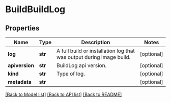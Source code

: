 # BuildBuildLog

## Properties
Name | Type | Description | Notes
------------ | ------------- | ------------- | -------------
**log** | **str** | A full build or installation log that was output during image build.  | [optional] 
**apiversion** | **str** | BuildLog api version.  | [optional] 
**kind** | **str** | Type of log.  | [optional] 
**metadata** | **str** |  | [optional] 

[[Back to Model list]](../README.md#documentation-for-models) [[Back to API list]](../README.md#documentation-for-api-endpoints) [[Back to README]](../README.md)

